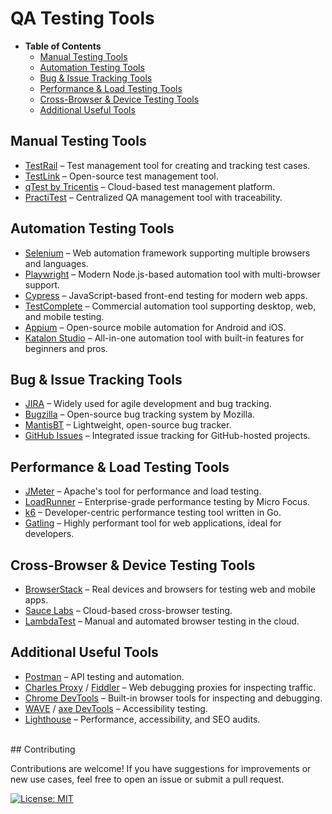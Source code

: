 # QA Testing Tools

- <strong>Table of Contents</strong>
  - [Manual Testing Tools](#manual-testing-tools)
  - [Automation Testing Tools](#automation-testing-tools)
  - [Bug & Issue Tracking Tools](#bug--issue-tracking-tools)
  - [Performance & Load Testing Tools](#performance--load-testing-tools)
  - [Cross-Browser & Device Testing Tools](#cross-browser--device-testing-tools)
  - [Additional Useful Tools](#additional-useful-tools)



## Manual Testing Tools

- [TestRail](https://www.testrail.com) – Test management tool for creating and tracking test cases.  
- [TestLink](https://testlink.org) – Open-source test management tool.  
- [qTest by Tricentis](https://www.tricentis.com/products/qtest) – Cloud-based test management platform.  
- [PractiTest](https://www.practitest.com) – Centralized QA management tool with traceability.  


## Automation Testing Tools

- [Selenium](https://www.selenium.dev) – Web automation framework supporting multiple browsers and languages.  
- [Playwright](https://playwright.dev) – Modern Node.js-based automation tool with multi-browser support.  
- [Cypress](https://www.cypress.io) – JavaScript-based front-end testing for modern web apps.  
- [TestComplete](https://smartbear.com/product/testcomplete/overview/) – Commercial automation tool supporting desktop, web, and mobile testing.  
- [Appium](https://appium.io) – Open-source mobile automation for Android and iOS.  
- [Katalon Studio](https://katalon.com) – All-in-one automation tool with built-in features for beginners and pros.  


## Bug & Issue Tracking Tools

- [JIRA](https://www.atlassian.com/software/jira) – Widely used for agile development and bug tracking.  
- [Bugzilla](https://www.bugzilla.org) – Open-source bug tracking system by Mozilla.  
- [MantisBT](https://www.mantisbt.org) – Lightweight, open-source bug tracker.  
- [GitHub Issues](https://docs.github.com/en/issues) – Integrated issue tracking for GitHub-hosted projects.  


## Performance & Load Testing Tools

- [JMeter](https://jmeter.apache.org) – Apache's tool for performance and load testing.  
- [LoadRunner](https://www.microfocus.com/en-us/products/loadrunner-professional/overview) – Enterprise-grade performance testing by Micro Focus.  
- [k6](https://k6.io) – Developer-centric performance testing tool written in Go.  
- [Gatling](https://gatling.io) – Highly performant tool for web applications, ideal for developers.  


## Cross-Browser & Device Testing Tools

- [BrowserStack](https://www.browserstack.com) – Real devices and browsers for testing web and mobile apps.  
- [Sauce Labs](https://saucelabs.com) – Cloud-based cross-browser testing.  
- [LambdaTest](https://www.lambdatest.com) – Manual and automated browser testing in the cloud.  


## Additional Useful Tools

- [Postman](https://www.postman.com) – API testing and automation.  
- [Charles Proxy](https://www.charlesproxy.com) / [Fiddler](https://www.telerik.com/fiddler) – Web debugging proxies for inspecting traffic.  
- [Chrome DevTools](https://developer.chrome.com/docs/devtools/) – Built-in browser tools for inspecting and debugging.  
- [WAVE](https://wave.webaim.org) / [axe DevTools](https://www.deque.com/axe/devtools/) – Accessibility testing.  
- [Lighthouse](https://developer.chrome.com/docs/lighthouse/overview/) – Performance, accessibility, and SEO audits.  

</br>
## Contributing

Contributions are welcome! If you have suggestions for improvements or new use cases, feel free to open an issue or submit a pull request.

[![License: MIT](https://img.shields.io/badge/License-MIT-yellow.svg)](https://github.com/AlexKuchkov/qa-testing-tools?tab=MIT-1-ov-file)

